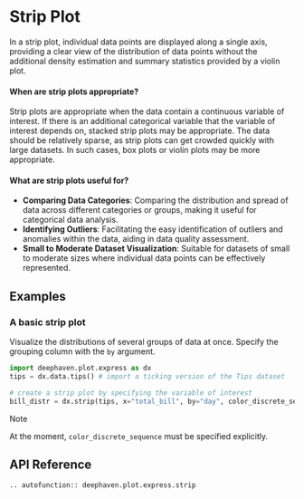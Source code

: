 # Strip Plot

In a strip plot, individual data points are displayed along a single axis, providing a clear view of the distribution of data points without the additional density estimation and summary statistics provided by a violin plot.

#### When are strip plots appropriate?

Strip plots are appropriate when the data contain a continuous variable of interest. If there is an additional categorical variable that the variable of interest depends on, stacked strip plots may be appropriate. The data should be relatively sparse, as strip plots can get crowded quickly with large datasets. In such cases, box plots or violin plots may be more appropriate.

#### What are strip plots useful for?

- **Comparing Data Categories**: Comparing the distribution and spread of data across different categories or groups, making it useful for categorical data analysis.
- **Identifying Outliers**: Facilitating the easy identification of outliers and anomalies within the data, aiding in data quality assessment.
- **Small to Moderate Dataset Visualization**: Suitable for datasets of small to moderate sizes where individual data points can be effectively represented.

## Examples

### A basic strip plot

Visualize the distributions of several groups of data at once. Specify the grouping column with the `by` argument.

```python order=bill_distr,tips
import deephaven.plot.express as dx
tips = dx.data.tips() # import a ticking version of the Tips dataset

# create a strip plot by specifying the variable of interest
bill_distr = dx.strip(tips, x="total_bill", by="day", color_discrete_sequence=["lightblue"])
```

> [!NOTE]
> At the moment, `color_discrete_sequence` must be specified explicitly.

## API Reference
```{eval-rst}
.. autofunction:: deephaven.plot.express.strip
```
